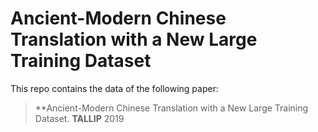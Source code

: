 # Ancient-Modern Chinese Translation with a New Large Training Dataset

This repo contains the data of the following paper:
>**Ancient-Modern Chinese Translation with a New Large Training Dataset. **TALLIP** 2019

  
